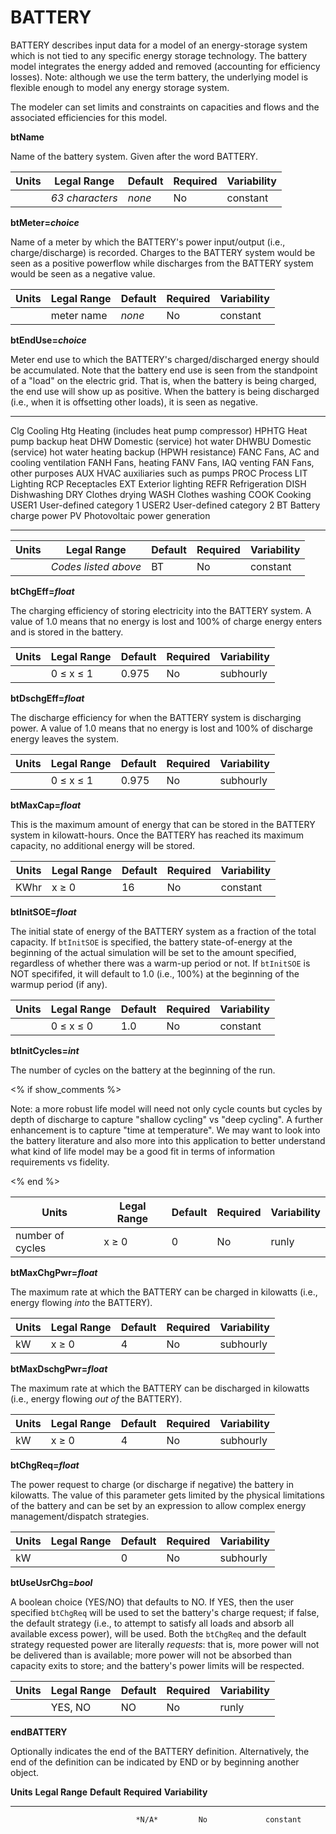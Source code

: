 # BATTERY

BATTERY describes input data for a model of an energy-storage system which is not tied to any specific energy storage technology. The battery model integrates the energy added and removed (accounting for efficiency losses). Note: although we use the term battery, the underlying model is flexible enough to model any energy storage system.

The modeler can set limits and constraints on capacities and flows and the associated efficiencies for this model.

**btName**

Name of the battery system. Given after the word BATTERY.

|**Units**|**Legal Range**|**Default**|**Required**|**Variability**|
|---------|---------------|-----------|------------|---------------|
|         |*63 characters*|*none*     |No          |constant       |

**btMeter=*choice***

Name of a meter by which the BATTERY's power input/output (i.e., charge/discharge) is recorded. Charges to the BATTERY system would be seen as a positive powerflow while discharges from the BATTERY system would be seen as a negative value.

|**Units**|**Legal Range**|**Default**|**Required**|**Variability**|
|---------|---------------|-----------|------------|---------------|
|         |meter name     |*none*     |No          |constant       |

**btEndUse=*choice***

Meter end use to which the BATTERY's charged/discharged energy should be accumulated. Note that the battery end use is seen from the standpoint of a "load" on the electric grid. That is, when the battery is being charged, the end use will show up as positive. When the battery is being discharged (i.e., when it is offsetting other loads), it is seen as negative.

  ------- -------------------------------------------------------------
  Clg     Cooling
  Htg     Heating (includes heat pump compressor)
  HPHTG   Heat pump backup heat
  DHW     Domestic (service) hot water
  DHWBU   Domestic (service) hot water heating backup (HPWH resistance)
  FANC    Fans, AC and cooling ventilation
  FANH    Fans, heating
  FANV    Fans, IAQ venting
  FAN     Fans, other purposes
  AUX     HVAC auxiliaries such as pumps
  PROC    Process
  LIT     Lighting
  RCP     Receptacles
  EXT     Exterior lighting
  REFR    Refrigeration
  DISH    Dishwashing
  DRY     Clothes drying
  WASH    Clothes washing
  COOK    Cooking
  USER1   User-defined category 1
  USER2   User-defined category 2
  BT      Battery charge power 
  PV      Photovoltaic power generation
  ------- -------------------------------------------------------------

|**Units**|   **Legal Range**  |**Default**|**Required**|**Variability**|
|---------|--------------------|-----------|------------|---------------|
|         |*Codes listed above*|     BT    |No          |constant       |

**btChgEff=*float***

The charging efficiency of storing electricity into the BATTERY system. A value of 1.0 means that no energy is lost and 100% of charge energy enters and is stored in the battery.

|**Units**|**Legal Range**  |**Default**|**Required**|**Variability**|
|---------|-----------------|-----------|------------|---------------|
|         |0 $\le$ x $\le$ 1|0.975      |No          |subhourly      |

**btDschgEff=*float***

The discharge efficiency for when the BATTERY system is discharging power. A value of 1.0 means that no energy is lost and 100% of discharge energy leaves the system.

|**Units**| **Legal Range**   |**Default**|**Required**|**Variability**|
|---------|-------------------|-----------|------------|---------------|
|         | 0 $\le$ x $\le$ 1 |0.975      |     No     |subhourly      |

**btMaxCap=*float***

This is the maximum amount of energy that can be stored in the BATTERY system in kilowatt-hours. Once the BATTERY has reached its maximum capacity, no additional energy will be stored.

|**Units**|**Legal Range**|**Default**|**Required**|**Variability**|
|---------|---------------|-----------|------------|---------------|
| KWhr    | x $\ge$ 0     | 16        |No          |constant       |

**btInitSOE=*float***

The initial state of energy of the BATTERY system as a fraction of the total capacity. If `btInitSOE` is specified, the battery state-of-energy at the beginning of the actual simulation will be set to the amount specified, regardless of whether there was a warm-up period or not. If `btInitSOE` is NOT specififed, it will default to 1.0 (i.e., 100%) at the beginning of the warmup period (if any).

|**Units**|**Legal Range**    |**Default**|**Required**|**Variability**|
|---------|-------------------|-----------|------------|---------------|
|         | 0 $\le$ x $\le$ 0 |    1.0    |No          |constant       |

**btInitCycles=*int***

The number of cycles on the battery at the beginning of the run.

<% if show_comments %>

Note: a more robust life model will need not only cycle counts but cycles by depth of discharge to capture "shallow cycling" vs "deep cycling". A further enhancement is to capture "time at temperature". We may want to look into the battery literature and also more into this application to better understand what kind of life model may be a good fit in terms of information requirements vs fidelity.

<% end %>

<!--
# Implementation idea for ERB-based table generator
CsvTable.new(header: true).render(<<TABLE)
Units,            Legal Range, Default, Required, Variability
number of cycles, $\ge$ 0,     0,       No,       runly
TABLE
-->

|**Units**|**Legal Range**|**Default**|**Required**|**Variability**|
|---------|---------------|-----------|------------|---------------|
|number of cycles|x $\ge$ 0|0         |No          |runly          |

**btMaxChgPwr=*float***

The maximum rate at which the BATTERY can be charged in kilowatts (i.e., energy flowing *into* the BATTERY).

|**Units**|**Legal Range**|**Default**|**Required**|**Variability**|
|---------|---------------|-----------|------------|---------------|
| kW      | x $\ge$ 0     | 4         |No          |subhourly      |

**btMaxDschgPwr=*float***

The maximum rate at which the BATTERY can be discharged in kilowatts (i.e., energy flowing *out of* the BATTERY).

|**Units**|**Legal Range**|**Default**|**Required**|**Variability**|
|---------|---------------|-----------|------------|---------------|
| kW      | x $\ge$ 0     | 4         |No          |subhourly      |

**btChgReq=*float***

The power request to charge (or discharge if negative) the battery in kilowatts. The value of this parameter gets limited by the physical limitations of the battery and can be set by an expression to allow complex energy management/dispatch strategies.

|**Units**|**Legal Range** |**Default**|**Required**|**Variability**|
|---------|----------------|-----------|------------|---------------|
| kW      |                | 0         |No          |subhourly      |

**btUseUsrChg=*bool***

A boolean choice (YES/NO) that defaults to NO. If YES, then the user specified `btChgReq` will be used to set the battery's charge request; if false, the default strategy (i.e., to attempt to satisfy all loads and absorb all available excess power), will be used. Both the `btChgReq` and the default strategy requested power are literally *requests*: that is, more power will not be delivered than is available; more power will not be absorbed than capacity exits to store; and the battery's power limits will be respected.

|**Units**|**Legal Range**|**Default**|**Required**|**Variability**|
|---------|---------------|-----------|------------|---------------|
|         | YES, NO       | NO        | No         |runly          |

**endBATTERY**

Optionally indicates the end of the BATTERY definition. Alternatively, the end of the definition can be indicated by END or by beginning another object.

  **Units**   **Legal Range**   **Default**   **Required**   **Variability**
  ----------- ----------------- ------------- -------------- -----------------
                                *N/A*         No             constant

<!--
Probes? Control strategies?

SOE

-->

